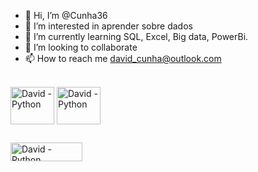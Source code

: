 - 👋 Hi, I’m @Cunha36
- 👀 I’m interested in  aprender  sobre  dados
- 🌱 I’m currently learning  SQL, Excel, Big data, PowerBi.
- 💞️ I’m looking to collaborate 
- 📫 How to reach me david_cunha@outlook.com

<div
  style ="display: inline block"> <br>
            <img align = "center" alt = "David - Python" height = "60" width = "70" src="https://cdn.jsdelivr.net/gh/devicons/devicon@latest/icons/python/python-original-wordmark.svg" />
            <img align = "center" alt = "David - Python" height = "60" width = "70" src="https://cdn.jsdelivr.net/gh/devicons/devicon@latest/icons/azuresqldatabase/azuresqldatabase-original.svg" />
</div>

##

<div>
    <a href="https://www.linkedin.com/in/david-cunha-alves-074ab4141/" target ="_blank" ><img align = "center" alt = "David - Python" height = "30" width = "115"  src="https://img.shields.io/badge/LinkedIn-0077B5?style=for-the-badge&logo=linkedin&logoColor=white" target="_blank"></a>

  
</div>
